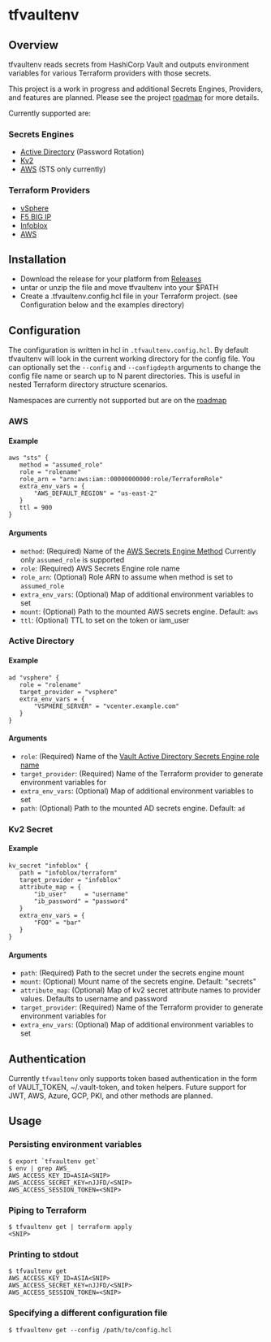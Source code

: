 # tfvaultenv

## Overview

tfvaultenv reads secrets from HashiCorp Vault and outputs environment variables for various Terraform providers with those secrets.

This project is a work in progress and additional Secrets Engines, Providers, and features are planned. Please see the project [roadmap](ROADMAP.md) for more details.

Currently supported are:

### Secrets Engines

- [Active Directory](https://www.vaultproject.io/docs/secrets/ad) (Password Rotation)
- [Kv2](https://www.vaultproject.io/docs/secrets/kv/kv-v2)
- [AWS](https://www.vaultproject.io/docs/secrets/aws) (STS only currently)

### Terraform Providers

- [vSphere](https://registry.terraform.io/providers/hashicorp/vsphere/latest/docs)
- [F5 BIG IP](https://registry.terraform.io/providers/F5Networks/bigip/latest)
- [Infoblox](https://registry.terraform.io/providers/infobloxopen/infoblox/latest)
- [AWS](https://registry.terraform.io/providers/hashicorp/aws/latest)

## Installation

- Download the release for your platform from [Releases](https://github.com/oulman/tfvaultenv/releases)
- untar or unzip the file and move tfvaultenv into your $PATH
- Create a .tfvaultenv.config.hcl file in your Terraform project. (see Configuration below and the examples directory)

## Configuration

The configuration is written in hcl in `.tfvaultenv.config.hcl`. By default tfvaultenv will look in the current working directory for the config file. You can optionally set the `--config` and `--configdepth` arguments to change the config file name or search up to N parent directories. This is useful in nested Terraform directory structure scenarios.

Namespaces are currently not supported but are on the [roadmap](https://github.com/oulman/tfvaultenv/docs/ROADMAP.md)

### AWS

#### Example

```hcl
aws "sts" {
   method = "assumed_role"
   role = "rolename"
   role_arn = "arn:aws:iam::00000000000:role/TerraformRole"
   extra_env_vars = {
       "AWS_DEFAULT_REGION" = "us-east-2"
   }
   ttl = 900
}
```

#### Arguments

- `method`: (Required) Name of the [AWS Secrets Engine Method](https://www.vaultproject.io/docs/secrets/aws) Currently only `assumed_role` is supported
- `role`: (Required) AWS Secrets Engine role name
- `role_arn`: (Optional) Role ARN to assume when method is set to `assumed_role`
- `extra_env_vars`: (Optional) Map of additional environment variables to set
- `mount`: (Optional) Path to the mounted AWS secrets engine. Default: `aws`
- `ttl`: (Optional) TTL to set on the token or iam_user

### Active Directory

#### Example

```hcl
ad "vsphere" {
   role = "rolename"
   target_provider = "vsphere"
   extra_env_vars = {
       "VSPHERE_SERVER" = "vcenter.example.com"
   }
}
```

#### Arguments

- `role`: (Required) Name of the [Vault Active Directory Secrets Engine role name](https://www.vaultproject.io/docs/secrets/ad)
- `target_provider`: (Required) Name of the Terraform provider to generate environment variables for
- `extra_env_vars`: (Optional) Map of additional environment variables to set
- `path`: (Optional) Path to the mounted AD secrets engine. Default: `ad`

### Kv2 Secret

#### Example

```hcl
kv_secret "infoblox" {
   path = "infoblox/terraform"
   target_provider = "infoblox"
   attribute_map = {
       "ib_user"     = "username"
       "ib_password" = "password"
   }
   extra_env_vars = {
       "FOO" = "bar"
   }
}
```

#### Arguments

- `path`: (Required) Path to the secret under the secrets engine mount
- `mount`: (Optional) Mount name of the secrets engine. Default: "secrets"
- `attribute_map`: (Optional) Map of kv2 secret attribute names to provider values. Defaults to username and password
- `target_provider`: (Required) Name of the Terraform provider to generate environment variables for
- `extra_env_vars`: (Optional) Map of additional environment variables to set

## Authentication

Currently `tfvaultenv` only supports token based authentication in the form of VAULT_TOKEN, ~/.vault-token, and token helpers. Future support for JWT, AWS, Azure, GCP, PKI, and other methods are planned.

## Usage

### Persisting environment variables

```
$ export `tfvaultenv get`
$ env | grep AWS_
AWS_ACCESS_KEY_ID=ASIA<SNIP>
AWS_ACCESS_SECRET_KEY=nJJFD/<SNIP>
AWS_ACCESS_SESSION_TOKEN=<SNIP>
```

### Piping to Terraform

```
$ tfvaultenv get | terraform apply
<SNIP>
```

### Printing to stdout

```
$ tfvaultenv get
AWS_ACCESS_KEY_ID=ASIA<SNIP>
AWS_ACCESS_SECRET_KEY=nJJFD/<SNIP>
AWS_ACCESS_SESSION_TOKEN=<SNIP>
```

### Specifying a different configuration file

```
$ tfvaultenv get --config /path/to/config.hcl
```
